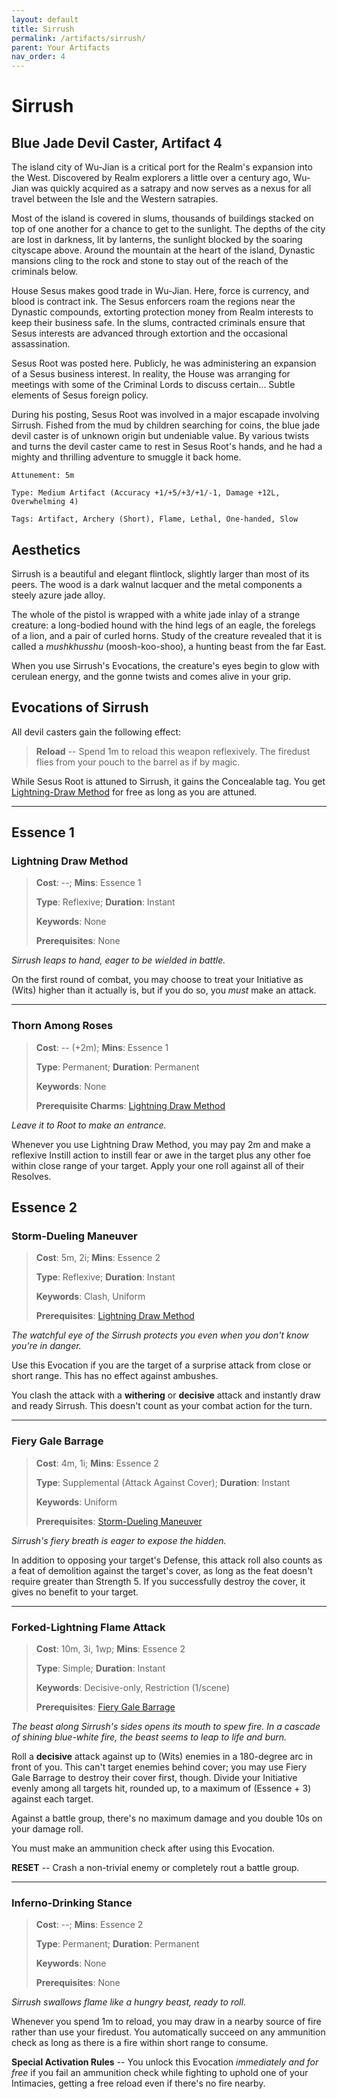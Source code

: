 ```yaml
---
layout: default
title: Sirrush
permalink: /artifacts/sirrush/
parent: Your Artifacts
nav_order: 4
---
```


# Sirrush

## Blue Jade Devil Caster, Artifact 4

The island city of Wu-Jian is a critical port for the Realm's expansion into the
West. Discovered by Realm explorers a little over a century ago, Wu-Jian was
quickly acquired as a satrapy and now serves as a nexus for all travel between
the Isle and the Western satrapies.

Most of the island is covered in slums, thousands of buildings stacked on top of
one another for a chance to get to the sunlight. The depths of the city are lost
in darkness, lit by lanterns, the sunlight blocked by the soaring cityscape
above. Around the mountain at the heart of the island, Dynastic mansions cling
to the rock and stone to stay out of the reach of the criminals below.

House Sesus makes good trade in Wu-Jian. Here, force is currency, and blood is
contract ink. The Sesus enforcers roam the regions near the Dynastic compounds,
extorting protection money from Realm interests to keep their business safe. In
the slums, contracted criminals ensure that Sesus interests are advanced through
extortion and the occasional assassination.

Sesus Root was posted here. Publicly, he was administering an expansion of a
Sesus business interest. In reality, the House was arranging for meetings with
some of the Criminal Lords to discuss certain... Subtle elements of Sesus
foreign policy.

During his posting, Sesus Root was involved in a major escapade involving
Sirrush. Fished from the mud by children searching for coins, the blue jade
devil caster is of unknown origin but undeniable value. By various twists and
turns the devil caster came to rest in Sesus Root's hands, and he had a mighty
and thrilling adventure to smuggle it back home.

    Attunement: 5m

    Type: Medium Artifact (Accuracy +1/+5/+3/+1/-1, Damage +12L, Overwhelming 4)

    Tags: Artifact, Archery (Short), Flame, Lethal, One-handed, Slow

## Aesthetics

Sirrush is a beautiful and elegant flintlock, slightly larger than most of its
peers. The wood is a dark walnut lacquer and the metal components a steely azure
jade alloy.

The whole of the pistol is wrapped with a white jade inlay of a
strange creature: a long-bodied hound with the hind legs of an eagle, the
forelegs of a lion, and a pair of curled horns. Study of the creature revealed
that it is called a _mushkhusshu_ (moosh-koo-shoo), a hunting beast from the far
East.

When you use Sirrush's Evocations, the creature's eyes begin to glow with
cerulean energy, and the gonne twists and comes alive in your grip.

## Evocations of Sirrush

All devil casters gain the following effect:

> **Reload** -- Spend 1m to reload this weapon reflexively. The firedust flies
> from your pouch to the barrel as if by magic.

While Sesus Root is attuned to Sirrush, it gains the Concealable tag. You get
[Lightning-Draw Method](#lightning-draw-method) for free as long as you are
attuned.

***

## Essence 1

### Lightning Draw Method

> **Cost**: --; **Mins**: Essence 1
>
> **Type**: Reflexive; **Duration**: Instant
>
> **Keywords**: None
>
> **Prerequisites**: None

_Sirrush leaps to hand, eager to be wielded in battle._

On the first round of combat, you may choose to treat your Initiative as (Wits)
higher than it actually is, but if you do so, you _must_ make an attack.

***

### Thorn Among Roses

> **Cost**: -- (+2m); **Mins**: Essence 1
>
> **Type**: Permanent; **Duration**: Permanent
>
> **Keywords**: None
>
> **Prerequisite Charms**: [Lightning Draw Method](#lightning-draw-method)

_Leave it to Root to make an entrance._

Whenever you use Lightning Draw Method, you may pay 2m and make a reflexive
Instill action to instill fear or awe in the target plus any other foe within
close range of your target. Apply your one roll against all of their Resolves.

## Essence 2

### Storm-Dueling Maneuver

> **Cost**: 5m, 2i; **Mins**: Essence 2
>
> **Type**: Reflexive; **Duration**: Instant
>
> **Keywords**: Clash, Uniform
>
> **Prerequisites**: [Lightning Draw Method](#lightning-draw-method)

_The watchful eye of the Sirrush protects you even when you don't know you're_
_in danger._

Use this Evocation if you are the target of a surprise attack from close or
short range. This has no effect against ambushes.

You clash the attack with a **withering** or **decisive** attack and instantly
draw and ready Sirrush. This doesn't count as your combat action for the turn.

***

### Fiery Gale Barrage

> **Cost**: 4m, 1i; **Mins**: Essence 2
>
> **Type**: Supplemental (Attack Against Cover); **Duration**: Instant
>
> **Keywords**: Uniform
>
> **Prerequisites**: [Storm-Dueling Maneuver](#storm-dueling-maneuver)

_Sirrush's fiery breath is eager to expose the hidden._

In addition to opposing your target's Defense, this attack roll also counts as
a feat of demolition against the target's cover, as long as the feat doesn't
require greater than Strength 5. If you successfully destroy the cover, it gives
no benefit to your target.

***

### Forked-Lightning Flame Attack

> **Cost**: 10m, 3i, 1wp; **Mins**: Essence 2
>
> **Type**: Simple; **Duration**: Instant
>
> **Keywords**: Decisive-only, Restriction (1/scene)
>
> **Prerequisites**: [Fiery Gale Barrage](#fiery-gale-barrage)

_The beast along Sirrush's sides opens its mouth to spew fire. In a cascade of_
_shining blue-white fire, the beast seems to leap to life and burn._

Roll a **decisive** attack against up to (Wits) enemies in a 180-degree arc in
front of you. This can't target enemies behind cover; you may use Fiery Gale
Barrage to destroy their cover first, though. Divide your Initiative evenly
among all targets hit, rounded up, to a maximum of (Essence + 3) against each
target.

Against a battle group, there's no maximum damage and you double 10s on your
damage roll.

You must make an ammunition check after using this Evocation.

**RESET** -- Crash a non-trivial enemy or completely rout a battle group.

***

### Inferno-Drinking Stance

> **Cost**: --; **Mins**: Essence 2
>
> **Type**: Permanent; **Duration**: Permanent
>
> **Keywords**: None
>
> **Prerequisites**: None

_Sirrush swallows flame like a hungry beast, ready to roll._

Whenever you spend 1m to reload, you may draw in a nearby source of fire rather
than use your firedust. You automatically succeed on any ammunition check as
long as there is a fire within short range to consume.

**Special Activation Rules** -- You unlock this Evocation _immediately and for_
_free_ if you fail an ammunition check while fighting to uphold one of your
Intimacies, getting a free reload even if there's no fire nearby.
